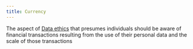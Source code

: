 ```yaml
---
title: Currency
---
```

The aspect of [Data ethics](danielesalvatore/project-management/project-execution/project-data/data-ethics.md) that presumes individuals should be aware of financial
transactions resulting from the use of their personal data and the scale of those transactions